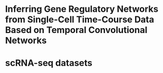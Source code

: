# Inferring Gene Regulatory Networks from Single-Cell Time-Course Data Based on Temporal Convolutional Networks
# scRNA-seq datasets
